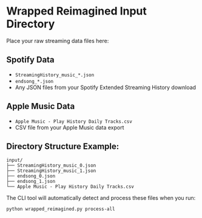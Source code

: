 # Wrapped Reimagined Input Directory

Place your raw streaming data files here:

## Spotify Data
- `StreamingHistory_music_*.json`
- `endsong_*.json`
- Any JSON files from your Spotify Extended Streaming History download

## Apple Music Data
- `Apple Music - Play History Daily Tracks.csv`
- CSV file from your Apple Music data export

## Directory Structure Example:
```
input/
├── StreamingHistory_music_0.json
├── StreamingHistory_music_1.json
├── endsong_0.json
├── endsong_1.json
└── Apple Music - Play History Daily Tracks.csv
```

The CLI tool will automatically detect and process these files when you run:
```bash
python wrapped_reimagined.py process-all
```

